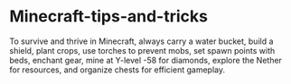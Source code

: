 # Minecraft-tips-and-tricks
To survive and thrive in Minecraft, always carry a water bucket, build a shield, plant crops, use torches to prevent mobs, set spawn points with beds, enchant gear, mine at Y-level -58 for diamonds, explore the Nether for resources, and organize chests for efficient gameplay.
